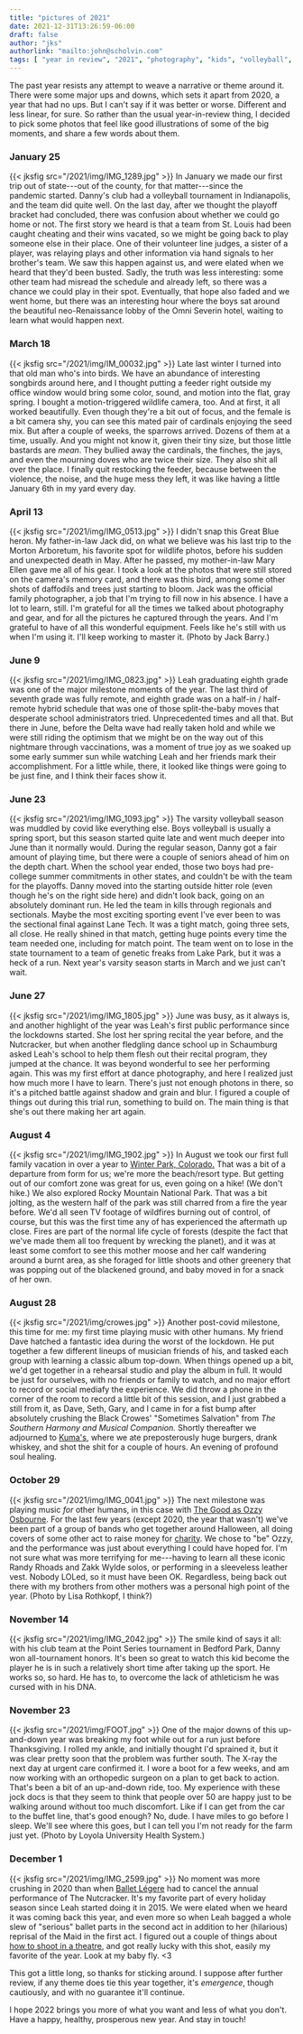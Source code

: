 ```yaml
---
title: "pictures of 2021"
date: 2021-12-31T13:26:59-06:00
draft: false
author: "jks"
authorlink: "mailto:john@scholvin.com"
tags: [ "year in review", "2021", "photography", "kids", "volleyball", "dance", "music", "emergence" ]
---
```

The past year resists any attempt to weave a narrative or theme around it. There were some major ups and downs, which sets it apart from 2020, a year that had no ups. But I can't say if it was better or worse. Different and less linear, for sure. So rather than the usual year-in-review thing, I decided to pick some photos that feel like good illustrations of some of the big moments, and share a few words about them.

### January 25
{{< jksfig src="/2021/img/IMG_1289.jpg" >}}
In January we made our first trip out of state---out of the county, for that matter---since the pandemic started. Danny's club had a volleyball tournament in Indianapolis, and the team did quite well. On the last day, after we thought the playoff bracket had concluded, there was confusion about whether we could go home or not. The first story we heard is that a team from St. Louis had been caught cheating and their wins vacated, so we might be going back to play someone else in their place. One of their volunteer line judges, a sister of a player, was relaying plays and other information via hand signals to her brother's team. We saw this happen against us, and were elated when we heard that they'd been busted. Sadly, the truth was less interesting: some other team had misread the schedule and already left, so there was a chance we could play in their spot. Eventually, that hope also faded and we went home, but there was an interesting hour where the boys sat around the beautiful neo-Renaissance lobby of the Omni Severin hotel, waiting to learn what would happen next.

### March 18
{{< jksfig src="/2021/img/IM_00032.jpg" >}}
Late last winter I turned into that old man who's into birds. We have an abundance of interesting songbirds around here, and I thought putting a feeder right outside my office window would bring some color, sound, and motion into the flat, gray spring.  I bought a motion-triggered wildlife camera, too. And at first, it all worked beautifully. Even though they're a bit out of focus, and the female is a bit camera shy, you can see this mated pair of cardinals enjoying the seed mix. But after a couple of weeks, the sparrows arrived. Dozens of them at a time, usually. And you might not know it, given their tiny size, but those little bastards are _mean_. They bullied away the cardinals, the finches, the jays, and even the mourning doves who are twice their size. They also shit all over the place. I finally quit restocking the feeder, because between the violence, the noise, and the huge mess they left, it was like having a little January 6th in my yard every day.

### April 13
{{< jksfig src="/2021/img/IMG_0513.jpg" >}}
I didn't snap this Great Blue heron. My father-in-law Jack did, on what we believe was his last trip to the Morton Arboretum, his favorite spot for wildlife photos, before his sudden and unexpected death in May. After he passed, my mother-in-law Mary Ellen gave me all of his gear. I took a look at the photos that were still stored on the camera's memory card, and there was this bird, among some other shots of daffodils and trees just starting to bloom. Jack was the official family photographer, a job that I'm trying to fill now in his absence. I have a lot to learn, still. I'm grateful for all the times we talked about photography and gear, and for all the pictures he captured through the years. And I'm grateful to have of all this wonderful equipment. Feels like he's still with us when I'm using it. I'll keep working to master it. (Photo by Jack Barry.)

### June 9
{{< jksfig src="/2021/img/IMG_0823.jpg" >}}
Leah graduating eighth grade was one of the major milestone moments of the year. The last third of seventh grade was fully remote, and eighth grade was on a half-in / half-remote hybrid schedule that was one of those split-the-baby moves that desperate school administrators tried. Unprecedented times and all that. But there in June, before the Delta wave had really taken hold and while we were still riding the optimism that we might be on the way out of this nightmare through vaccinations, was a moment of true joy as we soaked up some early summer sun while watching Leah and her friends mark their accomplishment. For a little while, there, it looked like things were going to be just fine, and I think their faces show it.

### June 23 
{{< jksfig src="/2021/img/IMG_1093.jpg" >}}
The varsity volleyball season was muddled by covid like everything else. Boys volleyball is usually a spring sport, but this season started quite late and went much deeper into June than it normally would. During the regular season, Danny got a fair amount of playing time, but there were a couple of seniors ahead of him on the depth chart. When the school year ended, those two boys had pre-college summer commitments in other states, and couldn't be with the team for the playoffs. Danny moved into the starting outside hitter role (even though he's on the right side here) and didn't look back, going on an absolutely dominant run. He led the team in kills through regionals and sectionals. Maybe the most exciting sporting event I've ever been to was the sectional final against Lane Tech. It was a tight match, going three sets, all close. He really shined in that match, getting huge points every time the team needed one, including for match point. The team went on to lose in the state tournament to a team of genetic freaks from Lake Park, but it was a heck of a run. Next year's varsity season starts in March and we just can't wait.

### June 27 
{{< jksfig src="/2021/img/IMG_1805.jpg" >}}
June was busy, as it always is, and another highlight of the year was Leah's first public performance since the lockdowns started. She lost her spring recital the year before, and the Nutcracker, but when another fledgling dance school up in Schaumburg asked Leah's school to help them flesh out their recital program, they jumped at the chance. It was beyond wonderful to see her performing again. This was my first effort at dance photography, and here I realized just how much more I have to learn. There's just not enough photons in there, so it's a pitched battle against shadow and grain and blur. I figured a couple of things out during this trial run, something to build on. The main thing is that she's out there making her art again.

### August 4 
{{< jksfig src="/2021/img/IMG_1902.jpg" >}}
In August we took our first full family vacation in over a year to [Winter Park, Colorado.](https://photos.app.goo.gl/ymoRRuaNBHcQBZGi8) That was a bit of a departure from form for us; we're more the beach/resort type. But getting out of our comfort zone was great for us, even going on a hike! (We don't hike.) We also explored Rocky Mountain National Park. That was a bit jolting, as the western half of the park was still charred from a fire the year before. We'd all seen TV footage of wildfires burning out of control, of course, but this was the first time any of has experienced the aftermath up close. Fires are part of the normal life cycle of forests (despite the fact that we've made them all too frequent by wrecking the planet), and it was at least some comfort to see this mother moose and her calf wandering around a burnt area, as she foraged for little shoots and other greenery that was popping out of the blackened ground, and baby moved in for a snack of her own.

### August 28
{{< jksfig src="/2021/img/crowes.jpg" >}}
Another post-covid milestone, this time for me: my first time playing music with other humans. My friend Dave hatched a fantastic idea during the worst of the lockdown. He put together a few different lineups of musician friends of his, and tasked each group with learning a classic album top-down. When things opened up a bit, we'd get together in a rehearsal studio and play the album in full. It would be just for ourselves, with no friends or family to watch, and no major effort to record or social mediafy the experience. We did throw a phone in the corner of the room to record a little bit of this session, and I just grabbed a still from it, as Dave, Seth, Gary, and I came in for a fist bump after absolutely crushing the Black Crowes' "Sometimes Salvation" from _The Southern Harmony and Musical Companion._ Shortly thereafter we adjourned to [Kuma's](https://kumascorner.com/), where we ate preposterously huge burgers, drank whiskey, and shot the shit for a couple of hours. An evening of profound soul healing.

### October 29
{{< jksfig src="/2021/img/IMG_0041.jpg" >}}
The next milestone was playing music _for_ other humans, in this case with [The Good as Ozzy Osbourne](https://www.youtube.com/watch?v=Gmky7G8dxC4). For the last few years (except 2020, the year that wasn't) we've been part of a group of bands who get together around Halloween, all doing covers of some other act to raise money for [charity](https://www.intonationmusic.org/). We chose to "be" Ozzy, and the performance was just about everything I could have hoped for. I'm not sure what was more terrifying for me---having to learn all these iconic Randy Rhoads and Zakk Wylde solos, or performing in a sleeveless leather vest. Nobody LOLed, so it must have been OK. Regardless, being back out there with my brothers from other mothers was a personal high point of the year. (Photo by Lisa Rothkopf, I think?)

### November 14
{{< jksfig src="/2021/img/IMG_2042.jpg" >}}
The smile kind of says it all: with his club team at the Point Series tournament in Bedford Park, Danny won all-tournament honors. It's been so great to watch this kid become the player he is in such a relatively short time after taking up the sport. He works so, so hard. He has to, to overcome the lack of athleticism he was cursed with in his DNA.

### November 23
{{< jksfig src="/2021/img/FOOT.jpg" >}}
One of the major downs of this up-and-down year was breaking my foot while out for a run just before Thanksgiving. I rolled my ankle, and initially thought I'd sprained it, but it was clear pretty soon that the problem was further south. The X-ray the next day at urgent care confirmed it. I wore a boot for a few weeks, and am now working with an orthopedic surgeon on a plan to get back to action. That's been a bit of an up-and-down ride, too. My experience with these jock docs is that they seem to think that people over 50 are happy just to be walking around without too much discomfort. Like if I can get from the car to the buffet line, that's good enough? No, dude. I have miles to go before I sleep. We'll see where this goes, but I can tell you I'm not ready for the farm just yet. (Photo by Loyola University Health System.)

### December 1
{{< jksfig src="/2021/img/IMG_2599.jpg" >}}
No moment was more crushing in 2020 than when [Ballet Légere](http://balletlegere.org/) had to cancel the annual performance of The Nutcracker. It's my favorite part of every holiday season since Leah started doing it in 2015. We were elated when we heard it was coming back this year, and even more so when Leah bagged a whole slew of "serious" ballet parts in the second act in addition to her (hilarious) reprisal of the Maid in the first act. I figured out a couple of things about [how to shoot in a theatre](https://photos.app.goo.gl/s3z3v8soDZHQFzeH8), and got really lucky with this shot, easily my favorite of the year. Look at my baby fly. <3

This got a little long, so thanks for sticking around. I suppose after further review, if any theme does tie this year together, it's _emergence_, though cautiously, and with no guarantee it'll continue.

I hope 2022 brings you more of what you want and less of what you don't. Have a happy, healthy, prosperous new year. And stay in touch!
